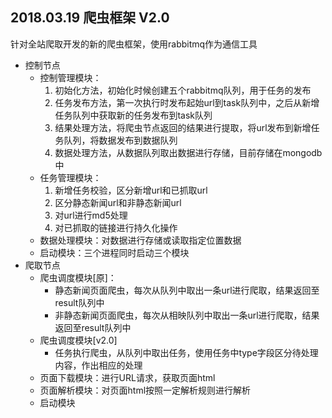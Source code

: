 ## 2018.03.19 爬虫框架 V2.0

针对全站爬取开发的新的爬虫框架，使用rabbitmq作为通信工具

- 控制节点
	- 控制管理模块：
		1. 初始化方法，初始化时候创建五个rabbitmq队列，用于任务的发布 
		2. 任务发布方法，第一次执行时发布起始url到task队列中，之后从新增任务队列中获取新的任务发布到task队列 
		3. 结果处理方法，将爬虫节点返回的结果进行提取，将url发布到新增任务队列，将数据发布到数据队列 
		4. 数据处理方法，从数据队列取出数据进行存储，目前存储在mongodb中
	- 任务管理模块：
		1. 新增任务校验，区分新增url和已抓取url
		2. 区分静态新闻url和非静态新闻url
		3. 对url进行md5处理
		4. 对已抓取的链接进行持久化操作
	- 数据处理模块：对数据进行存储或读取指定位置数据
	- 启动模块：三个进程同时启动三个模块
- 爬取节点
	- 爬虫调度模块[原]：
		- 静态新闻页面爬虫，每次从队列中取出一条url进行爬取，结果返回至result队列中
		- 非静态新闻页面爬虫，每次从相映队列中取出一条url进行爬取，结果返回至result队列中
    - 爬虫调度模块[v2.0]
        - 任务执行爬虫，从队列中取出任务，使用任务中type字段区分待处理内容，作出相应的处理
	- 页面下载模块：进行URL请求，获取页面html
	- 页面解析模块：对页面html按照一定解析规则进行解析
	- 启动模块